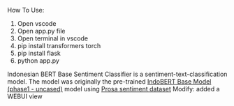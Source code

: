 How To Use:

1. Open vscode
2. Open app.py file
3. Open terminal in vscode
4. pip install transformers torch
5. pip install flask
6. python app.py




Indonesian BERT Base Sentiment Classifier is a sentiment-text-classification model. The model was originally the pre-trained [IndoBERT Base Model (phase1 - uncased)](https://huggingface.co/indobenchmark/indobert-base-p1) model using [Prosa sentiment dataset](https://github.com/indobenchmark/indonlu/tree/master/dataset/smsa_doc-sentiment-prosa)
Modify: added a WEBUI view
